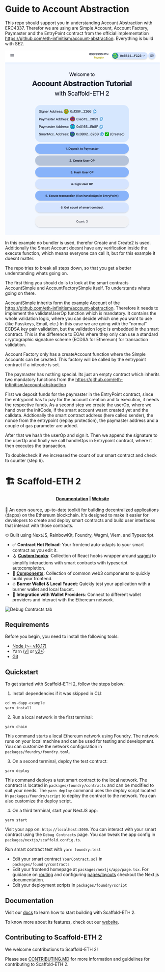 # Guide to Account Abstraction

This repo should support you in understanding Account Abstraction with ERC4337. Therefor we are using are Simple Account, Account Factory, Paymaster and the EntryPoint contract from the official implementation https://github.com/eth-infinitism/account-abstraction. Everything is build with SE2.

![overview aa tutorial](https://github.com/phipsae/AA-SE2/blob/localChainAA/assets/overview.png)

In this example no bundler is used, therefor Create and Create2 is used. Additionally the Smart Account doesnt have any verification inside the execute function, which means everyone can call it, but for this example it doesnt matter.

The repo tries to break all steps down, so that you get a better understanding whats going on.

The first thing you should do is to look at the smart contracts AccountSimple and AccountFactorySimple itself. To understands whats going on there.

AccountSimple inherits form the example Account of the https://github.com/eth-infinitism/account-abstraction. Therefore it needs to implement the validateUserOp function which is mandatory. It contains the whole validation logic, where you can decide which one you want to use (like Passkeys, Email, etc.) In this case we are going with the “normal” ECDSA key pair validation, but the validation logic is embedded in the smart contract. This is the difference to EOAs where they only can use a standard cryptographic signature scheme (ECDSA for Ethereum) for transaction validation.

Account Factory only has a createAccount function where the Simple Accounts can be created. This factory will be called by the entrypoint contract if a initcode is set.

The paymaster has nothing special. Its just an empty contract which inherits two mandatory functions from the https://github.com/eth-infinitism/account-abstraction

First we deposit funds for the paymaster in the EntryPoint contract, since the entrypoint has to pay for the account creation and tx execution, it needs the respective funds. As a second step we create the userOp, where we hand over the initCode, if the smart account wasnt created yet and the calldata. Addtionally the smart contract address (here called sender), the nonce from the entrypoint (replay protection), the paymaster address and a couple of gas parameter are added.

After that we hash the userOp and sign it. Then we append the signature to the userOp and finally we call handleOps in Entrypoint contract, where it then executes the transaction.

To doublecheck if we increased the count of our smart contract and check to counter (step 6).

# 🏗 Scaffold-ETH 2

<h4 align="center">
  <a href="https://docs.scaffoldeth.io">Documentation</a> |
  <a href="https://scaffoldeth.io">Website</a>
</h4>

🧪 An open-source, up-to-date toolkit for building decentralized applications (dapps) on the Ethereum blockchain. It's designed to make it easier for developers to create and deploy smart contracts and build user interfaces that interact with those contracts.

⚙️ Built using NextJS, RainbowKit, Foundry, Wagmi, Viem, and Typescript.

- ✅ **Contract Hot Reload**: Your frontend auto-adapts to your smart contract as you edit it.
- 🪝 **[Custom hooks](https://docs.scaffoldeth.io/hooks/)**: Collection of React hooks wrapper around [wagmi](https://wagmi.sh/) to simplify interactions with smart contracts with typescript autocompletion.
- 🧱 [**Components**](https://docs.scaffoldeth.io/components/): Collection of common web3 components to quickly build your frontend.
- 🔥 **Burner Wallet & Local Faucet**: Quickly test your application with a burner wallet and local faucet.
- 🔐 **Integration with Wallet Providers**: Connect to different wallet providers and interact with the Ethereum network.

![Debug Contracts tab](https://github.com/scaffold-eth/scaffold-eth-2/assets/55535804/b237af0c-5027-4849-a5c1-2e31495cccb1)

## Requirements

Before you begin, you need to install the following tools:

- [Node (>= v18.17)](https://nodejs.org/en/download/)
- Yarn ([v1](https://classic.yarnpkg.com/en/docs/install/) or [v2+](https://yarnpkg.com/getting-started/install))
- [Git](https://git-scm.com/downloads)

## Quickstart

To get started with Scaffold-ETH 2, follow the steps below:

1. Install dependencies if it was skipped in CLI:

```
cd my-dapp-example
yarn install
```

2. Run a local network in the first terminal:

```
yarn chain
```

This command starts a local Ethereum network using Foundry. The network runs on your local machine and can be used for testing and development. You can customize the network configuration in `packages/foundry/foundry.toml`.

3. On a second terminal, deploy the test contract:

```
yarn deploy
```

This command deploys a test smart contract to the local network. The contract is located in `packages/foundry/contracts` and can be modified to suit your needs. The `yarn deploy` command uses the deploy script located in `packages/foundry/script` to deploy the contract to the network. You can also customize the deploy script.

4. On a third terminal, start your NextJS app:

```
yarn start
```

Visit your app on: `http://localhost:3000`. You can interact with your smart contract using the `Debug Contracts` page. You can tweak the app config in `packages/nextjs/scaffold.config.ts`.

Run smart contract test with `yarn foundry:test`

- Edit your smart contract `YourContract.sol` in `packages/foundry/contracts`
- Edit your frontend homepage at `packages/nextjs/app/page.tsx`. For guidance on [routing](https://nextjs.org/docs/app/building-your-application/routing/defining-routes) and configuring [pages/layouts](https://nextjs.org/docs/app/building-your-application/routing/pages-and-layouts) checkout the Next.js documentation.
- Edit your deployment scripts in `packages/foundry/script`

## Documentation

Visit our [docs](https://docs.scaffoldeth.io) to learn how to start building with Scaffold-ETH 2.

To know more about its features, check out our [website](https://scaffoldeth.io).

## Contributing to Scaffold-ETH 2

We welcome contributions to Scaffold-ETH 2!

Please see [CONTRIBUTING.MD](https://github.com/scaffold-eth/scaffold-eth-2/blob/main/CONTRIBUTING.md) for more information and guidelines for contributing to Scaffold-ETH 2.
